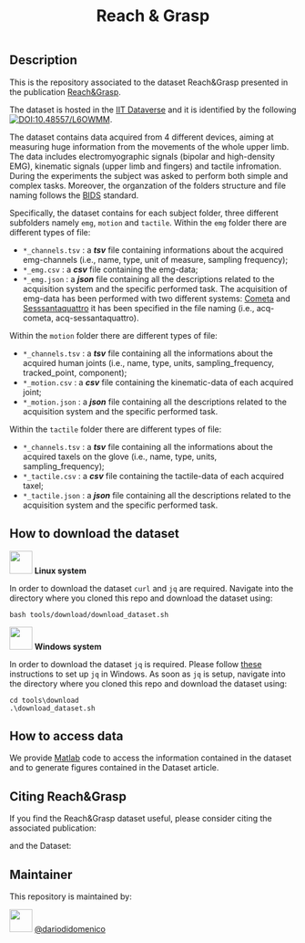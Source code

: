 <h1 align="center">
  Reach & Grasp
</h1>

<p align="center"><img src="https://github.com/DarioDiDomenico/Reach-Grasp/blob/main/assets/movement.gif" alt="" /></p>

## Description

This is the repository associated to the dataset Reach&Grasp presented in the publication [Reach&Grasp](INSERT_URL).

The dataset is hosted in the [IIT Dataverse](https://dataverse.iit.it/) and it is identified by the following [![DOI:10.48557/L6OWMM](https://img.shields.io/badge/DOI-10.48557/L6OWMM-0a7bbc.svg)](https://doi.org/10.48557/L6OWMM).

The dataset contains data acquired from 4 different devices, aiming at measuring huge information from the movements of the whole upper limb. The data includes electromyographic signals (bipolar and high-density EMG), kinematic signals (upper limb and fingers) and tactile infromation. During the experiments the subject was asked to perform both simple and complex tasks.
Moreover, the organzation of the folders structure and file naming follows the [BIDS](https://bids.neuroimaging.io/) standard.

Specifically, the dataset contains for each subject folder, three different subfolders namely `emg`, `motion` and `tactile`.
Within the `emg` folder there are different types of file: 
- `*_channels.tsv` : a ***tsv*** file containing informations about the acquired emg-channels (i.e., name, type, unit of measure, sampling frequency);
- `*_emg.csv` : a ***csv*** file containing the emg-data;
- `*_emg.json` : a ***json*** file containing all the descriptions related to the acquisition system and the specific performed task.
The acquisition of emg-data has been performed with two different systems: [Cometa](https://www.cometasystems.com/) and [Sesssantaquattro](https://www.otbioelettronica.it/prodotti/hardware/sessantaquattro) it has been specified in the file naming (i.e., acq-cometa, acq-sessantaquattro).

Within the `motion` folder there are different types of file:
- `*_channels.tsv` : a ***tsv*** file containing all the informations about the acquired human joints (i.e., name, type, units, sampling_frequency, tracked_point, component);
- `*_motion.csv` : a ***csv*** file containing the kinematic-data of each acquired joint;
- `*_motion.json` : a ***json*** file containing all the descriptions related to the acquisition system and the specific performed task.


Within the `tactile` folder there are different types of file:
- `*_channels.tsv` : a ***tsv*** file containing all the informations about the acquired taxels on the glove (i.e., name, type, units, sampling_frequency);
- `*_tactile.csv` : a ***csv*** file containing the tactile-data of each acquired taxel;
- `*_tactile.json` : a ***json*** file containing all the descriptions related to the acquisition system and the specific performed task.

## How to download the dataset

<img src="https://github.com/DarioDiDomenico/Reach-Grasp/blob/main/assets/linux.png" width="40" height="40"> **Linux system**

In order to download the dataset `curl` and `jq` are required.
Navigate into the directory where you cloned this repo and download the dataset using:
```console
bash tools/download/download_dataset.sh
```
<img src="https://github.com/DarioDiDomenico/Reach-Grasp/blob/main/assets/windows.png" width="40" height="40"> **Windows system**

In order to download the dataset `jq` is required.
Please follow [these](https://github.com/DarioDiDomenico/Reach-Grasp/issues/1#issue-1863330666) instructions to set up `jq` in Windows.
As soon as `jq` is setup, navigate into the directory where you cloned this repo and download the dataset using:
```console
cd tools\download
.\download_dataset.sh
```

## How to access data

We provide [Matlab](https://github.com/DarioDiDomenico/Reach-Grasp/tree/1c675ea611cc46e4682ba93d0f1808af694f1165/code) code to access the information contained in the dataset and to generate figures contained in the Dataset article.

## Citing Reach&Grasp

If you find the Reach&Grasp dataset useful, please consider citing the associated publication:

<!-- ```bibtex
@ARTICLE{9568706,
author={Piga, Nicola A. and Onyshchuk, Yuriy and Pasquale, Giulia and Pattacini, Ugo and Natale, Lorenzo},
journal={IEEE Robotics and Automation Letters},
title={ROFT: Real-Time Optical Flow-Aided 6D Object Pose and Velocity Tracking},
year={2022},
volume={7},
number={1},
pages={159-166},
doi={10.1109/LRA.2021.3119379}
}
``` -->

and the Dataset:

<!-- ```bibtex
@data{G2QJDM_2022,
author = {Piga, Nicola A. and Onyshchuk, Yuriy and Pasquale, Giulia and Pattacini, Ugo and Natale, Lorenzo},
publisher = {IIT Dataverse},
title = {{Fast-YCB Dataset}},
year = {2022},
version = {V1},
doi = {10.48557/G2QJDM},
url = {https://doi.org/10.48557/G2QJDM}
}
``` -->

## Maintainer

This repository is maintained by:

[<img src="https://github.com/dariodidomenico.png" width="40">](https://github.com/DarioDiDomenico) [@dariodidomenico](https://github.com/DarioDiDomenico)
